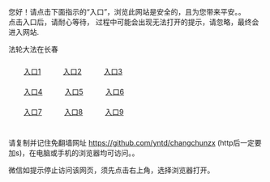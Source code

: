 您好！请点击下面指示的“入口”，浏览此网站是安全的，且为您带来平安。。 <br/>
点击入口后，请耐心等待， 过程中可能会出现无法打开的提示，请忽略，最终会进入网站. </br>

法轮大法在长春<br/>
<div style="padding:10px"><a style="margin:20px" target="_blank" href="https://d33p3pvd8f9m79.cloudfront.net/2Qpsp?meoym" id="ccLink1" rel="nofollow">入口1</a> <a target="_blank" style="margin:20px" href="https://d2le0t3x8e7rfp.cloudfront.net/2Qpsp?oxstlhf" id="ccLink2" rel="nofollow">入口2</a> <a style="margin:20px" target="_blank" href="https://d1wg5jnso1ku5i.cloudfront.net/2Qpsp?ehdekln" id="ccLink3" rel="nofollow">入口3</a></div>

<div style="padding:10px" ><a style="margin:20px" target="_blank" href="https://d33p3pvd8f9m79.cloudfront.net/2Qpsp?meoym" id="ccLink4" rel="nofollow">入口4</a> <a style="margin:20px" href="https://d2le0t3x8e7rfp.cloudfront.net/2Qpsp?oxstlhf" target="_blank" id="ccLink5" rel="nofollow">入口5</a> <a style="margin:20px" href="https://d1wg5jnso1ku5i.cloudfront.net/2Qpsp?ehdekln" target="_blank" id="ccLink6" rel="nofollow">入口6</a></div>

<div style="padding:10px"><a style="margin:20px" target="_blank" href="https://d33p3pvd8f9m79.cloudfront.net/2Qpsp?meoym" id="ccLink7" rel="nofollow">入口7</a> <a style="margin:20px" href="https://d2le0t3x8e7rfp.cloudfront.net/2Qpsp?oxstlhf" target="_blank" id="ccLink8" rel="nofollow">入口8</a> <a style="margin:20px" target="_blank" href="https://d1wg5jnso1ku5i.cloudfront.net/2Qpsp?ehdekln" id="ccLink9" rel="nofollow">入口9</a></div>

<br/>



请复制并记住免翻墙网址 https://github.com/yntd/changchunzx (http后一定要加s)，在电脑或手机的浏览器均可访问。。<br/>

微信如提示停止访问该网页，须先点击右上角，选择浏览器打开。
